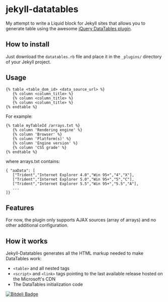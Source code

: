 # jekyll-datatables

My attempt to write a Liquid block for Jekyll sites that allows you to generate table using the awesome [jQuery DataTables plugin](http://datatables.net/).

## How to install

Just download the `datatables.rb` file and place it in the `_plugins/` directory of your Jekyll project.

## Usage

    {% table <table_dom_id> <data_source_url> %}
       {% column <column_title> %}
       {% column <column_title> %}
       {% column <column_title> %}
    {% endtable %}

For example:

    {% table myTableId /arrays.txt %}
       {% column 'Rendering engine' %}
       {% column 'Browser' %}
       {% column 'Platform(s)' %}
       {% column 'Engine version' %}
       {% column 'CSS grade' %}
    {% endtable %}

where arrays.txt contains:

    { "aaData": [
	   ["Trident","Internet Explorer 4.0","Win 95+","4","X"],
	   ["Trident","Internet Explorer 5.0","Win 95+","5","C"],
	   ["Trident","Internet Explorer 5.5","Win 95+","5.5","A"],
	   ...
	]}
    
## Features

For now, the plugin only supports AJAX sources (array of arrays) and no other additional configuration.

## How it works

Jekyll-Datatables generates all the HTML markup needed to make DataTables work:

 * `<table>` and all nested tags
 * `<script>` and `<link>` tags pointing to the last available release hosted on the Microsoft's CDN
 * The DataTables initialization code


[![Bitdeli Badge](https://d2weczhvl823v0.cloudfront.net/tduchateau/jekyll-datatables/trend.png)](https://bitdeli.com/free "Bitdeli Badge")

